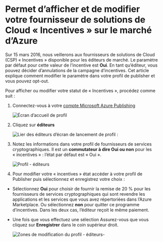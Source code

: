 <properties
   pageTitle="Comment faire pour afficher et modifier des incentives pour les revendeurs d’un fournisseur de solutions de nuage | Microsoft Azure"
   description="Comment faire pour afficher et modifier votre sélection de fournisseur de services cryptographiques incentives pour les revendeurs"
   services="marketplace-publishing"
   documentationCenter="na"
   authors="DavidBosland"
   manager="lakoch"
   editor=""/>

<tags
   ms.service="marketplace"
   ms.devlang="na"
   ms.topic="article"
   ms.tgt_pltfrm="na"
   ms.workload="na"
   ms.date="02/10/2016"
   ms.author="DavidBosland"/>

# <a name="view-and-change-your-cloud-solution-provider-reseller-incentive-in-the-azure-marketplace"></a>Permet d’afficher et de modifier votre fournisseur de solutions de Cloud « Incentives » sur le marché d’Azure

Sur 15 mars 2016, nous veillerons aux fournisseurs de solutions de Cloud (CSP) « Incentives » disponible pour les éditeurs de marché.  Le paramètre par défaut pour cette valeur de l’incentive est **Oui**.  En tant qu’éditeur, vous pouvez décider d’annulations de la campagne d’incentives.  Cet article explique comment modifier le paramètre dans votre profil de publisher et vous pouvez opt-out.

Pour afficher ou modifier votre statut de « Incentives », procédez comme suit :

1.  Connectez-vous à votre [compte Microsoft Azure Publishing](https://publish.windowsazure.com/workspace)

    ![Écran d’accueil de profil][1]

2.  Cliquez sur **éditeurs**

    ![Lier des éditeurs d’écran de lancement de profil :][2]

3.  Notez les informations dans votre profil de fournisseurs de services cryptographiques.  Il est un **commutateur à dire Oui ou non** pour les « incentives » : l’état par défaut est « Oui ».

    ![Profil - éditeurs][3]

4.  Pour modifier votre « incentives » état accéder à votre profil de Publisher puis sélectionnez et enregistrez votre choix :

  - Sélectionnez **Oui** pour choisir de fournir la remise de 20 % pour les fournisseurs de services cryptographiques qui sont revendre les applications et les services que vous avez répertoriées dans l’Azure Marketplace.  Ou sélectionnez **non** pour quitter ce programme d’incentives.  Dans les deux cas, l’éditeur reçoit le même paiement.

  - Une fois que vous effectuez une sélection Assurez-vous que vous cliquez sur **Enregistrer** dans le coin supérieur droit.

    ![Zones de modification du profil - éditeurs-][4]

[1]: ./media/marketplace-publishing-csp-incentive/profile-stock.png
[2]: ./media/marketplace-publishing-csp-incentive/profile-boxes.png
[3]: ./media/marketplace-publishing-csp-incentive/profile-publishers-boxes.png
[4]: ./media/marketplace-publishing-csp-incentive/profile-publishers-change-boxes.png
